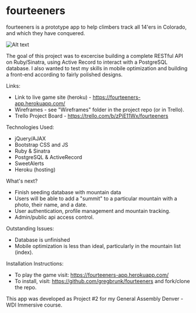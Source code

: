 # fourteeners
fourteeners is a prototype app to help climbers track all 14'ers in Colorado, and which they have conquered.

![Alt text](/public/images/Home-Page.jpg?raw=true "Home Page Design")

The goal of this project was to excercise building a complete RESTful API on Ruby/Sinatra, using Active Record to interact with a PostgreSQL database. I also wanted to test my skills in mobile optimization and building a front-end according to fairly polished designs.

Links:
- Link to live game site (heroku) - https://fourteeners-app.herokuapp.com/
- Wireframes - see "Wireframes" folder in the project repo (or in Trello).
- Trello Project Board - https://trello.com/b/zPiE11Wx/fourteeners

Technologies Used:
- jQuery/AJAX
- Bootstrap CSS and JS
- Ruby & Sinatra
- PostgreSQL & ActiveRecord
- SweetAlerts
- Heroku (hosting)

What's next?
- Finish seeding database with mountain data
- Users will be able to add a "summit" to a particular mountain with a photo, their name, and a date. 
- User authentication, profile management and mountain tracking.
- Admin/public api access control.

Outstanding Issues:
- Database is unfinished
- Mobile optimization is less than ideal, particularly in the mountain list (index).

Installation Instructions:
- To play the game visit: https://fourteeners-app.herokuapp.com/
- To install, visit: https://github.com/gregbrunk/fourteeners and fork/clone the repo.

This app was developed as Project #2 for my General Assembly Denver - WDI Immersive course.
